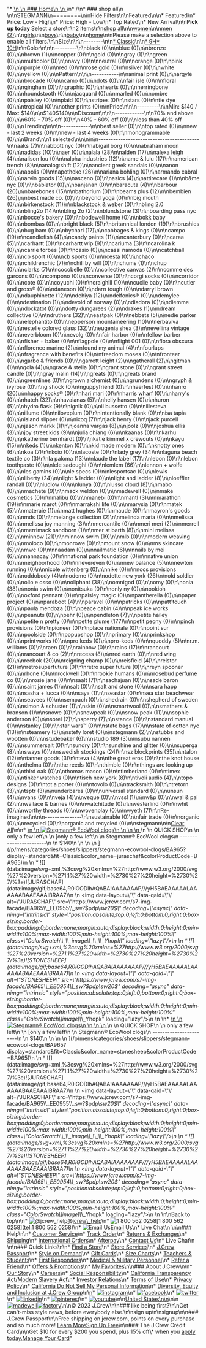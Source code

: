 "*   [\n    \n    ### Home\n    \n    ](/)\n*   /\n*   ### shop all\n    \n\nSTEGMANN\n========\n\nHide Filters\n\nFeatured\n\n*   Featured\n*   Price: Low - High\n*   Price: High - Low\n*   Top Rated\n*   New Arrival\n\n**Pick up today** Select a store\n\n2 items\n\n[shop all](/all/?crawl=no)\n\n[women](/all/womens?crawl=no)\n\n[men (2)](/all/mens?crawl=no)\n\n[girls](/all/girls?crawl=no)\n\n[boys](/all/boys?crawl=no)\n\n[baby](/all/baby?crawl=no)\n\n[home](/all/home?crawl=no)\n\nPlease make a selection above to enable all filters.\n\nSize\n\n\n--------\n\n[*   Classic](/all/?brand=STEGMANN&crawl=no&fit=Classic)\n\n[*   9H](/all/?brand=STEGMANN&crawl=no&size=9H%20MEDIUM)[*   10H](/all/?brand=STEGMANN&crawl=no&size=10H%20MEDIUM)\n\nColor\n\n\n---------\n\nblack (0)\n\nblue (0)\n\nbronze (0)\n\n[](/all/?brand=STEGMANN&crawl=no&l_color=root-brown)brown (1)\n\ncopper (0)\n\ngold (0)\n\n[](/all/?brand=STEGMANN&crawl=no&l_color=root-gray)gray (1)\n\ngreen (0)\n\nmulticolor (0)\n\nnavy (0)\n\nneutral (0)\n\norange (0)\n\npink (0)\n\npurple (0)\n\nred (0)\n\nrose gold (0)\n\nsilver (0)\n\nwhite (0)\n\nyellow (0)\n\nPattern\n\n\n-----------\n\nanimal print (0)\n\nargyle (0)\n\nbrocade (0)\n\ncamo (0)\n\ndots (0)\n\nfair isle (0)\n\nfloral (0)\n\ngingham (0)\n\ngraphic (0)\n\nhearts (0)\n\nherringbone (0)\n\nhoundstooth (0)\n\njacquard (0)\n\nmarled (0)\n\nombre (0)\n\npaisley (0)\n\nplaid (0)\n\nstripes (0)\n\nstars (0)\n\ntie dye (0)\n\ntropical (0)\n\nother prints (0)\n\nPrice\n\n\n---------\n\nMin: $140 / Max: $140\n\n$140$140\n\nDiscount\n\n\n------------\n\n70% and above (0)\n\n60% - 70% off (0)\n\n40% - 60% off (0)\n\nless than 40% off (0)\n\nTrending\n\n\n------------\n\nbest seller (0)\n\ntop rated (0)\n\nnew - last 2 weeks (0)\n\nnew - last 4 weeks (0)\n\nmonogrammable (0)\n\nBrand\n\n1 selected[](/all/?crawl=no)\n\n\n\n\n-----------------------------------------\n\n[](/all/?brand=AAKS,STEGMANN&crawl=no)aaks (7)\n\nabbott nyc (0)\n\nabigail borg (0)\n\nabraham moon (0)\n\n[](/all/?brand=ADIDAS,STEGMANN&crawl=no)adidas (10)\n\naer (0)\n\n[](/all/?brand=ALALA,STEGMANN&crawl=no)alala (28)\n\n[](/all/?brand=ALDEN,STEGMANN&crawl=no)alden (17)\n\n[](/all/?brand=ALEXA%20LEIGH,STEGMANN&crawl=no)alexa leigh (4)\n\nalison lou (0)\n\n[](/all/?brand=ALPHA%20INDUSTRIES,STEGMANN&crawl=no)alpha industries (12)\n\n[](/all/?brand=AME%20%26%20LULU,STEGMANN&crawl=no)ame & lulu (17)\n\n[](/all/?brand=AMERICAN%20TRENCH,STEGMANN&crawl=no)american trench (8)\n\n[](/all/?brand=ANALOG%3ASHIFT,STEGMANN&crawl=no)analog:shift (12)\n\nancient greek sandals (0)\n\nanon (0)\n\napolis (0)\n\n[](/all/?brand=APOTHEKE,STEGMANN&crawl=no)apotheke (26)\n\nariana bohling (0)\n\narmando cabral (0)\n\n[](/all/?brand=ARVIN%20GOODS,STEGMANN&crawl=no)arvin goods (15)\n\nasceno (0)\n\n[](/all/?brand=ASICS,STEGMANN&crawl=no)asics (4)\n\n[](/all/?brand=ATTIRECARE,STEGMANN&crawl=no)attirecare (1)\n\nb&me nyc (0)\n\nbabiator (0)\n\nbanjanan (0)\n\n[](/all/?brand=BARACUTA,STEGMANN&crawl=no)baracuta (4)\n\n[](/all/?brand=BARBOUR,STEGMANN&crawl=no)barbour (20)\n\n[](/all/?brand=BAREBONES,STEGMANN&crawl=no)barebones (15)\n\nbathorium (0)\n\n[](/all/?brand=BEAMS%20PLUS,STEGMANN&crawl=no)beams plus (12)\n\n[](/all/?brand=BEMBIEN,STEGMANN&crawl=no)bembien (26)\n\nbest made co. (0)\n\nbeyond yoga (0)\n\nbig mouth (0)\n\n[](/all/?brand=Birkenstock,STEGMANN&crawl=no)birkenstock (11)\n\nblackstock & weber (0)\n\nbling 2.0 (0)\n\n[](/all/?brand=BLING2O,STEGMANN&crawl=no)bling2o (14)\n\n[](/all/?brand=BLING%202o,STEGMANN&crawl=no)bling 2o (2)\n\n[](/all/?brand=BLUNDSTONE,STEGMANN&crawl=no)blundstone (3)\n\nboarding pass nyc (0)\n\nbocce's bakery (0)\n\nbodewell home (0)\n\nbokk baby (0)\n\nbombas (0)\n\n[](/all/?brand=BRIGHT%20BLACK,STEGMANN&crawl=no)bright black (5)\n\n[](/all/?brand=BRITANNICAL%20LONDON,STEGMANN&crawl=no)britannical london (19)\n\nbrushies (0)\n\nbug bam (0)\n\n[](/all/?brand=BYCHARI,STEGMANN&crawl=no)bychari (17)\n\ncabbages & kings (0)\n\n[](/all/?brand=CAMPO,STEGMANN&crawl=no)campo (19)\n\n[](/all/?brand=CANDLEFISH,STEGMANN&crawl=no)candlefish (4)\n\n[](/all/?brand=CANDY%20PAINTS,STEGMANN&crawl=no)candy paints (11)\n\ncanterbury (0)\n\n[](/all/?brand=CARAA,STEGMANN&crawl=no)caraa (5)\n\ncarhartt (0)\n\n[](/all/?brand=CARHARTT%20WIP,STEGMANN&crawl=no)carhartt wip (9)\n\n[](/all/?brand=CARIUMA,STEGMANN&crawl=no)cariuma (3)\n\ncarolina k (0)\n\ncarrie forbes (0)\n\ncasio (0)\n\ncassi namoda (0)\n\n[](/all/?brand=CATCHBALL,STEGMANN&crawl=no)catchball (8)\n\ncb sport (0)\n\ncb sports (0)\n\ncesta (0)\n\nchaco (0)\n\n[](/all/?brand=CHILDRENCHIC,STEGMANN&crawl=no)childrenchic (7)\n\nchill by will (0)\n\n[](/all/?brand=CHUMS,STEGMANN&crawl=no)chums (1)\n\nchup (0)\n\n[](/all/?brand=CLARKS,STEGMANN&crawl=no)clarks (7)\n\ncocobelle (0)\n\n[](/all/?brand=COLLECTIVE%20CANVAS,STEGMANN&crawl=no)collective canvas (2)\n\ncomme des garcons (0)\n\ncompono (0)\n\nconverse (0)\n\ncorgi socks (0)\n\ncorridor (0)\n\ncote (0)\n\ncoyuchi (0)\n\n[](/all/?brand=CRAIGHILL,STEGMANN&crawl=no)craighill (10)\n\ncuclie baby (0)\n\ncutler and gross® (0)\n\ndaneson (0)\n\ndarn tough (0)\n\ndarryl brown (0)\n\n[](/all/?brand=DAUPHINETTE,STEGMANN&crawl=no)dauphinette (12)\n\n[](/all/?brand=DEHIYA,STEGMANN&crawl=no)dehiya (12)\n\ndelfonics® (0)\n\n[](/all/?brand=DEMYLEE,STEGMANN&crawl=no)demylee (1)\n\n[](/all/?brand=DESTINATION,STEGMANN&crawl=no)destination (1)\n\ndevold of norway (0)\n\ndiadora (0)\n\ndiemme (0)\n\ndockatot (0)\n\n[](/all/?brand=DOTTY%20DUNGAREES,STEGMANN&crawl=no)dotty dungarees (2)\n\n[](/all/?brand=DRAKES,STEGMANN&crawl=no)drakes (1)\n\ndream collective (0)\n\n[](/all/?brand=DRUTHERS,STEGMANN&crawl=no)druthers (32)\n\neastpak (0)\n\n[](/all/?brand=EBBETS,STEGMANN&crawl=no)ebbets (5)\n\nedie parker (0)\n\nelephantito (0)\n\n[](/all/?brand=EPPERSON%20MOUNTAINEERING,STEGMANN&crawl=no)epperson mountaineering (10)\n\nerbaviva (0)\n\n[](/all/?brand=ESTELLE%20COLORED%20GLASS,STEGMANN&crawl=no)estelle colored glass (32)\n\n[](/all/?brand=EUGENIA%20SHEA,STEGMANN&crawl=no)eugenia shea (3)\n\neveliina vintage (0)\n\neverbloom (0)\n\nevolg (0)\n\nfair harbor (0)\n\nfellow barber (0)\n\nfisher + baker (0)\n\nflagpole (0)\n\nflight 001 (0)\n\nflora obscura (0)\n\n[](/all/?brand=FLORENCE%20MARINE,STEGMANN&crawl=no)florence marine (2)\n\n[](/all/?brand=FOUND%20MY%20ANIMAL,STEGMANN&crawl=no)found my animal (4)\n\nfourlaps (0)\n\nfragrance with benefits (0)\n\nfreedom moses (0)\n\nfronteer (0)\n\ngarbo & friends (0)\n\n[](/all/?brand=GARRETT%20LEIGHT,STEGMANN&crawl=no)garrett leight (2)\n\n[](/all/?brand=GATHERALL,STEGMANN&crawl=no)gatherall (2)\n\n[](/all/?brand=GITMAN,STEGMANN&crawl=no)gitman (1)\n\n[](/all/?brand=GOLA,STEGMANN&crawl=no)gola (4)\n\ngrace & stella (0)\n\ngrant stone (0)\n\ngrant street candle (0)\n\n[](/all/?brand=GRAY%20MALIN,STEGMANN&crawl=no)gray malin (14)\n\ngreats (0)\n\ngreats brand (0)\n\ngreenlines (0)\n\ngrown alchemist (0)\n\ngrundens (0)\n\ngryph & ivyrose (0)\n\ng shock (0)\n\nguppyfriend (0)\n\nhaerfest (0)\n\n[](/all/?brand=HANRO,STEGMANN&crawl=no)hanro (20)\n\nhappy socks® (0)\n\nhari mari (0)\n\nharris wharf (0)\n\nharry's (0)\n\n[](/all/?brand=HATCH,STEGMANN&crawl=no)hatch (32)\n\n[](/all/?brand=HAVAIANAS,STEGMANN&crawl=no)havaianas (5)\n\nhelly hansen (0)\n\n[](/all/?brand=HURON,STEGMANN&crawl=no)huron (5)\n\n[](/all/?brand=HYDRO%20FLASK,STEGMANN&crawl=no)hydro flask (9)\n\nignik (0)\n\nil bussetto (0)\n\nillesteva (0)\n\nillume (0)\n\niloveplum (0)\n\nintentionally blank (0)\n\nisa tapia (0)\n\nisland slipper (0)\n\n[](/all/?brand=IXOQ,STEGMANN&crawl=no)ixoq (7)\n\n[](/all/?brand=JACK%20HENRY,STEGMANN&crawl=no)jack henry (1)\n\njack purcell (0)\n\n[](/all/?brand=JASON%20MARKK,STEGMANN&crawl=no)jason markk (1)\n\n[](/all/?brand=JOANNA%20VARGAS,STEGMANN&crawl=no)joanna vargas (8)\n\njoolz (0)\n\n[](/all/?brand=JOSHUA%20ELLIS,STEGMANN&crawl=no)joshua ellis (3)\n\n[](/all/?brand=JOY%20STREET%20KIDS,STEGMANN&crawl=no)joy street kids (9)\n\n[](/all/?brand=Julia%20Chiang,STEGMANN&crawl=no)julia chiang (6)\n\nkaanas (0)\n\nkarhu (0)\n\nkatherine bernhardt (0)\n\nkatie kimmel x crewcuts (0)\n\n[](/all/?brand=KAYU,STEGMANN&crawl=no)kayu (15)\n\n[](/all/?brand=KEDS,STEGMANN&crawl=no)keds (1)\n\nkenton (0)\n\nkid made modern (0)\n\n[](/all/?brand=KNOTTY%20ONES,STEGMANN&crawl=no)knotty ones (6)\n\n[](/all/?brand=KOA,STEGMANN&crawl=no)koa (7)\n\nkoio (0)\n\nlacoste (0)\n\n[](/all/?brand=LADY%20GREY,STEGMANN&crawl=no)lady grey (34)\n\n[](/all/?brand=LAGUNA%20BEACH%20TEXTILE%20CO,STEGMANN&crawl=no)laguna beach textile co (3)\n\n[](/all/?brand=LA%20PALOMA,STEGMANN&crawl=no)la paloma (13)\n\n[](/all/?brand=LAUDE%20THE%20LABEL,STEGMANN&crawl=no)laude the label (17)\n\nlebon (0)\n\nlebon toothpaste (0)\n\nlele sadoughi (0)\n\n[](/all/?brand=LEMLEM,STEGMANN&crawl=no)lemlem (66)\n\nlennon + wolfe (0)\n\nles gamins (0)\n\nle specs (0)\n\nlesportsac (0)\n\nlewis (0)\n\n[](/all/?brand=LIBERTY,STEGMANN&crawl=no)liberty (24)\n\nlight & ladder (0)\n\n[](/all/?brand=LIGHT%20AND%20LADDER,STEGMANN&crawl=no)light and ladder (8)\n\nloeffler randall (0)\n\nludlow (0)\n\nlunya (0)\n\n[](/all/?brand=LUSSO%20CLOUD,STEGMANN&crawl=no)lusso cloud (8)\n\nmabo (0)\n\n[](/all/?brand=MACHETE,STEGMANN&crawl=no)machete (9)\n\nmack weldon (0)\n\nmadewell (0)\n\nmake cosmetics (0)\n\nmalibu (0)\n\nmanebi (0)\n\n[](/all/?brand=MANTL,STEGMANN&crawl=no)mantl (3)\n\n[](/all/?brand=MARATHON,STEGMANN&crawl=no)marathon (19)\n\nmarie marot (0)\n\nmarrakshi life (0)\n\nmarysia (0)\n\n[](/all/?brand=MATEK,STEGMANN&crawl=no)matek (5)\n\n[](/all/?brand=MATERAIE,STEGMANN&crawl=no)materaie (1)\n\nmatt hughes (0)\n\nmaude (0)\n\nmayron's goods (0)\n\nmds (0)\n\n[](/all/?brand=MELANGE%20COLLECTION,STEGMANN&crawl=no)melange collection (2)\n\nmelinda maria (0)\n\nmelissa (0)\n\n[](/all/?brand=MELISSA%20JOY%20MANNING,STEGMANN&crawl=no)melissa joy manning (3)\n\nmercantile (0)\n\n[](/all/?brand=MERI%20MERI,STEGMANN&crawl=no)meri meri (2)\n\n[](/all/?brand=MERRELL,STEGMANN&crawl=no)merrell (3)\n\n[](/all/?brand=MERRIMACK%20SANDBORN,STEGMANN&crawl=no)merrimack sandborn (1)\n\n[](/all/?brand=MER%20ST%20BARTH,STEGMANN&crawl=no)mer st barth (8)\n\n[](/all/?brand=MINI%20MELISSA,STEGMANN&crawl=no)mini melissa (2)\n\n[](/all/?brand=MINNOW,STEGMANN&crawl=no)minnow (21)\n\n[](/all/?brand=MINNOW%20SWIM,STEGMANN&crawl=no)minnow swim (19)\n\nmlb (0)\n\nmodern weaving (0)\n\nmoloco (0)\n\nmonrowe (0)\n\nmount snow (0)\n\n[](/all/?brand=MS%20SKINCARE,STEGMANN&crawl=no)ms skincare (5)\n\nmwc (0)\n\nnaadam (0)\n\n[](/all/?brand=NAILMATIC,STEGMANN&crawl=no)nailmatic (6)\n\n[](/all/?brand=NAILS%20BY%20MEI,STEGMANN&crawl=no)nails by mei (6)\n\nnannacay (0)\n\nnational park foundation (0)\n\nnative union (0)\n\nneighborhood (0)\n\nnevereven (0)\n\n[](/all/?brand=New%20Balance,STEGMANN&crawl=no)new balance (5)\n\nnewton running (0)\n\nnicole wittenberg (0)\n\nnike (0)\n\nnocs provisions (0)\n\n[](/all/?brand=ODDOBODY,STEGMANN&crawl=no)oddobody (4)\n\nodeme (0)\n\n[](/all/?brand=ODETTE%20NEW%20YORK,STEGMANN&crawl=no)odette new york (26)\n\nold soldier (0)\n\nolio e osso (0)\n\n[](/all/?brand=OLIPHANT,STEGMANN&crawl=no)oliphant (38)\n\nomnigod (0)\n\nomy (0)\n\n[](/all/?brand=ONIA,STEGMANN&crawl=no)onia (38)\n\nonia swim (0)\n\nonitsuka (0)\n\nonly ny (0)\n\n[](/all/?brand=OOKIOH,STEGMANN&crawl=no)ookioh (6)\n\noxford pennant (0)\n\npaisley magic (0)\n\npantherella (0)\n\npaper project (0)\n\n[](/all/?brand=PARABOOT,STEGMANN&crawl=no)paraboot (4)\n\nparavel (0)\n\npatricks (0)\n\npatt'touch (0)\n\n[](/all/?brand=PAULA%20MENDOZA,STEGMANN&crawl=no)paula mendoza (1)\n\n[](/all/?brand=PEACE%20CABIN,STEGMANN&crawl=no)peace cabin (4)\n\npeak ice works (0)\n\npeanuts (0)\n\npehr (0)\n\n[](/all/?brand=PENDLETON,STEGMANN&crawl=no)pendleton (7)\n\npetite hailey (0)\n\npetite n pretty (0)\n\n[](/all/?brand=PETITE%20PLUME,STEGMANN&crawl=no)petite plume (177)\n\npetit peony (0)\n\npinch provisions (0)\n\npioneer (0)\n\nplace nationale (0)\n\npoint sur (0)\n\npoolside (0)\n\npopupshop (0)\n\nprimary (0)\n\nprinkshop (0)\n\nprintworks (0)\n\npro keds (0)\n\npro-keds (0)\n\n[](/all/?brand=QUODDY,STEGMANN&crawl=no)quoddy (5)\n\nr.m. williams (0)\n\nraen (0)\n\nrainbow (0)\n\n[](/all/?brand=RAINS,STEGMANN&crawl=no)rains (17)\n\nrancourt (0)\n\n[](/all/?brand=RANCOURT%20%26%20CO,STEGMANN&crawl=no)rancourt & co (2)\n\n[](/all/?brand=RECESS,STEGMANN&crawl=no)recess (8)\n\nred earth (0)\n\nred wing (0)\n\n[](/all/?brand=REEBOK,STEGMANN&crawl=no)reebok (20)\n\nreigning champ (0)\n\n[](/all/?brand=REISFIELD,STEGMANN&crawl=no)reisfield (4)\n\n[](/all/?brand=REISTOR,STEGMANN&crawl=no)reistor (21)\n\nretrosuperfuture (0)\n\nretro super future (0)\n\nreyn spooner (0)\n\nrhone (0)\n\nrockwell (0)\n\nrookie humans (0)\n\nrosebud perfume co (0)\n\nrosie jane (0)\n\n[](/all/?brand=SAALT,STEGMANN&crawl=no)saalt (7)\n\nsachajuan (0)\n\n[](/all/?brand=SADE%20BARON,STEGMANN&crawl=no)sade baron (6)\n\n[](/all/?brand=SAINT%20JAMES,STEGMANN&crawl=no)saint james (1)\n\nsalt (0)\n\nsalt and stone (0)\n\nsara happ (0)\n\nsasha + lucca (0)\n\n[](/all/?brand=SAYA,STEGMANN&crawl=no)saya (1)\n\nseastar (0)\n\nsea star beachwear (0)\n\nseavees (0)\n\nsempach (0)\n\nshedrain (0)\n\nshepherd of sweden (0)\n\n[](/all/?brand=SIMON%20%26%20SCHUSTER,STEGMANN&crawl=no)simon & schuster (1)\n\nskin (0)\n\nsmartwool (0)\n\n[](/all/?brand=SMATHERS%20%26%20BRANSON,STEGMANN&crawl=no)smathers & branson (1)\n\nsnowe (0)\n\nsnowpeak (0)\n\n[](/all/?brand=SNOW%20PEAK,STEGMANN&crawl=no)snow peak (11)\n\nsophie anderson (0)\n\n[](/all/?brand=SOREL,STEGMANN&crawl=no)sorel (2)\n\n[](/all/?brand=SPERRY,STEGMANN&crawl=no)sperry (7)\n\nstance (0)\n\n[](/all/?brand=STANDARD%20MANUAL,STEGMANN&crawl=no)standard manual (1)\n\nstanley (0)\n\nstar wars™ (0)\n\n[](/all/?brand=STATE%20BAGS,STEGMANN&crawl=no)state bags (17)\n\n[](/all/?brand=STATE%20OF%20COTTON%20NYC,STEGMANN&crawl=no)state of cotton nyc (13)\n\n[](/all/?brand=STEAMERY,STEGMANN&crawl=no)steamery (5)\n\nstefy loret (0)\n\n[](/all/?crawl=no)stegmann (2)\n\nstubbs and wootten (0)\n\n[](/all/?brand=STEGMANN,STUDEBAKER&crawl=no)studebaker (6)\n\n[](/all/?brand=STEGMANN,STUDIO%20189&crawl=no)studio 189 (3)\n\nsubu nannen (0)\n\nsummersalt (0)\n\nsundry (0)\n\nsunshine and glitter (0)\n\n[](/all/?brand=STEGMANN,SUPERGA&crawl=no)superga (8)\n\nsways (0)\n\n[](/all/?brand=STEGMANN,SWEDISH%20STOCKINGS&crawl=no)swedish stockings (24)\n\n[](/all/?brand=STEGMANN,SZ%20BLOCKPRINTS&crawl=no)sz blockprints (35)\n\n[](/all/?brand=STEGMANN,TALON&crawl=no)talon (12)\n\n[](/all/?brand=STEGMANN,TANNER%20GOODS&crawl=no)tanner goods (3)\n\n[](/all/?brand=STEGMANN,TEVA&crawl=no)teva (4)\n\nthe great eros (0)\n\nthe knot house (0)\n\nthelma (0)\n\nthe reeds (0)\n\nthimble (0)\n\nthings are looking up (0)\n\nthird oak (0)\n\nthomas mason (0)\n\ntimberland (0)\n\ntimex (0)\n\ntinker watches (0)\n\n[](/all/?brand=STEGMANN,TISCH%20NEW%20YORK&crawl=no)tisch new york (8)\n\n[](/all/?brand=STEGMANN,TIVOLI%20AUDIO&crawl=no)tivoli audio (4)\n\ntopo designs (0)\n\ntot a porter (0)\n\ntovolo (0)\n\ntracksmith (0)\n\n[](/all/?brand=STEGMANN,TRETORN&crawl=no)tretorn (3)\n\n[](/all/?brand=STEGMANN,TSPTR&crawl=no)tsptr (3)\n\nunderbares (0)\n\nuniversal standard (0)\n\n[](/all/?brand=STEGMANN,UNSUN&crawl=no)unsun (4)\n\nvans (0)\n\n[](/all/?brand=STEGMANN,VEJA&crawl=no)veja (4)\n\nveque (0)\n\n[](/all/?brand=STEGMANN,VSSL&crawl=no)vssl (1)\n\nw&p (0)\n\n[](/all/?brand=STEGMANN,WAL%20%26%20PAI&crawl=no)wal & pai (2)\n\nwallace & barnes (0)\n\nwatchitude (0)\n\nwesterlind (0)\n\nwhit (0)\n\nworthy threads (0)\n\nwovenplay (0)\n\n[](/all/?brand=STEGMANN,WYETH&crawl=no)wyeth (7)\n\nRe-imagined\n\n\n---------------\n\nsustainable (0)\n\nfair trade (0)\n\norganic (0)\n\nrecycled (0)\n\norganic and recycled (0)\n\nstegmann[](/all/?crawl=no)\n\n[Clear All](/all/?crawl=no)\n\n*   [\n    \n    ![ Stegmann® EcoWool clogs](https://www.jcrew.com/s7-img-facade/BA965_EE0955?hei=640&crop=0,0,512,0)\n    \n    \n    \n    ](/p/mens/categories/shoes/slippers/stegmann-ecowool-clogs/BA965?display=standard&fit=Classic&color_name=juraschaf&colorProductCode=BA965)\n    \n    QUICK SHOP\n    \n    only a few left\n    \n    [only a few left\n    \n    Stegmann® EcoWool clogs\n    -----------------------\n    \n    $140\n    \n    \n    \n    ](/p/mens/categories/shoes/slippers/stegmann-ecowool-clogs/BA965?display=standard&fit=Classic&color_name=juraschaf&colorProductCode=BA965)\n    \n    *   ![](data:image/svg+xml,%3csvg%20xmlns=%27http://www.w3.org/2000/svg%27%20version=%271.1%27%20width=%2730%27%20height=%2730%27/%3e)![JURASCHAF](data:image/gif;base64,R0lGODlhAQABAIAAAAAAAP///yH5BAEAAAAALAAAAAABAAEAAAIBRAA7)\n        \n        <img data-layout=\"\" data-qaid=\"\" alt=\"JURASCHAF\" src=\"https://www.jcrew.com/s7-img-facade/BA965\\_EE0955\\_sw?$pdp\\_sw20$\" decoding=\"async\" data-nimg=\"intrinsic\" style=\"position:absolute;top:0;left:0;bottom:0;right:0;box-sizing:border-box;padding:0;border:none;margin:auto;display:block;width:0;height:0;min-width:100%;max-width:100%;min-height:100%;max-height:100%\" class=\"ColorSwatch\\_\\_image\\_\\_\\_Yhopk\" loading=\"lazy\"/>\n        \n    *   ![](data:image/svg+xml,%3csvg%20xmlns=%27http://www.w3.org/2000/svg%27%20version=%271.1%27%20width=%2730%27%20height=%2730%27/%3e)![STONESHEEP](data:image/gif;base64,R0lGODlhAQABAIAAAAAAAP///yH5BAEAAAAALAAAAAABAAEAAAIBRAA7)\n        \n        <img data-layout=\"\" data-qaid=\"\" alt=\"STONESHEEP\" src=\"https://www.jcrew.com/s7-img-facade/BA965\\_EE0954\\_sw?$pdp\\_sw20$\" decoding=\"async\" data-nimg=\"intrinsic\" style=\"position:absolute;top:0;left:0;bottom:0;right:0;box-sizing:border-box;padding:0;border:none;margin:auto;display:block;width:0;height:0;min-width:100%;max-width:100%;min-height:100%;max-height:100%\" class=\"ColorSwatch\\_\\_image\\_\\_\\_Yhopk\" loading=\"lazy\"/>\n        \n    \n*   [\n    \n    ![ Stegmann® EcoWool clogs](https://www.jcrew.com/s7-img-facade/BA965_EE0954_m?hei=640&crop=0,0,512,0)\n    \n    \n    \n    ](/p/mens/categories/shoes/slippers/stegmann-ecowool-clogs/BA965?display=standard&fit=Classic&color_name=stonesheep&colorProductCode=BA965)\n    \n    QUICK SHOP\n    \n    only a few left\n    \n    [only a few left\n    \n    Stegmann® EcoWool clogs\n    -----------------------\n    \n    $140\n    \n    \n    \n    ](/p/mens/categories/shoes/slippers/stegmann-ecowool-clogs/BA965?display=standard&fit=Classic&color_name=stonesheep&colorProductCode=BA965)\n    \n    *   ![](data:image/svg+xml,%3csvg%20xmlns=%27http://www.w3.org/2000/svg%27%20version=%271.1%27%20width=%2730%27%20height=%2730%27/%3e)![JURASCHAF](data:image/gif;base64,R0lGODlhAQABAIAAAAAAAP///yH5BAEAAAAALAAAAAABAAEAAAIBRAA7)\n        \n        <img data-layout=\"\" data-qaid=\"\" alt=\"JURASCHAF\" src=\"https://www.jcrew.com/s7-img-facade/BA965\\_EE0955\\_sw?$pdp\\_sw20$\" decoding=\"async\" data-nimg=\"intrinsic\" style=\"position:absolute;top:0;left:0;bottom:0;right:0;box-sizing:border-box;padding:0;border:none;margin:auto;display:block;width:0;height:0;min-width:100%;max-width:100%;min-height:100%;max-height:100%\" class=\"ColorSwatch\\_\\_image\\_\\_\\_Yhopk\" loading=\"lazy\"/>\n        \n    *   ![](data:image/svg+xml,%3csvg%20xmlns=%27http://www.w3.org/2000/svg%27%20version=%271.1%27%20width=%2730%27%20height=%2730%27/%3e)![STONESHEEP](data:image/gif;base64,R0lGODlhAQABAIAAAAAAAP///yH5BAEAAAAALAAAAAABAAEAAAIBRAA7)\n        \n        <img data-layout=\"\" data-qaid=\"\" alt=\"STONESHEEP\" src=\"https://www.jcrew.com/s7-img-facade/BA965\\_EE0954\\_sw?$pdp\\_sw20$\" decoding=\"async\" data-nimg=\"intrinsic\" style=\"position:absolute;top:0;left:0;bottom:0;right:0;box-sizing:border-box;padding:0;border:none;margin:auto;display:block;width:0;height:0;min-width:100%;max-width:100%;min-height:100%;max-height:100%\" class=\"ColorSwatch\\_\\_image\\_\\_\\_Yhopk\" loading=\"lazy\"/>\n        \n    \n\nBack to top\n\n*   ![@jcrew_help](/next-static/images/sidecar-modules/footer/twitter-2.svg)[@jcrew\\_help](https://twitter.com/jcrew_help)\n*   ![1 800 562 0258](/next-static/images/sidecar-modules/footer/phone-2.svg)[1 800 562 0258](tel:1 800 562 0258)\n*   ![Email Us](/next-static/images/sidecar-modules/footer/email.svg)[Email Us](mailto:help@jcrew.com)\n*   Live Chat\n    \n\n### Help\n\n*   [Customer Service](/help/customer-service)\n*   [Track Order](/help/order-status)\n*   [Returns & Exchanges](/help/returns-exchanges)\n*   [Shipping](/help/shipping-handling)\n*   [International Orders](/help/international-orders)\n*   [Afterpay](/afterpay-faq)\n*   [Contact Us](/help/contact-us)\n*   Live Chat\n    \n\n### Quick Links\n\n*   [Find a Store](https://stores.jcrew.com/search)\n*   [Store Services](/s/store-services)\n*   [J.Crew Passport](/s/rewards)\n*   [Style on Demand](/s/style-on-demand)\n*   [Gift Cards](/help/gift-card)\n*   [Size Charts](/r/size-charts)\n*   [Teachers & Students](/s/teacher-student-discount)\n*   [First Responders](/s/military-medical-first-responder-discount)\n*   [Medical & Military Personnel](/s/military-medical-first-responder-discount)\n*   [Refer a Friend](/share)\n*   [Offers & Promotions](/best-deals)\n*   [My Favorites](/favorites)\n\n### About J.Crew\n\n*   [Our Story](/s/aboutus)\n*   [Careers](https://jobs.jcrew.com)\n*   [Social Responsibility](/s/corporate-responsibility)\n*   [California Transparency Act/Modern Slavery Act](/s/CSR-california-transparency-act)\n*   [Investor Relations](https://investors.jcrew.com)\n*   [Terms of Use](/help/terms-of-use)\n*   [Privacy Policy](/help/privacy-policy)\n*   [California Do Not Sell My Personal Information](https://jcrew.clarip.com/dsr/create?brand=jcrew&type=3)\n*   [Diversity, Equity and Inclusion at J.Crew Group](/s/diversity-equity-inclusion)\n\n*   [![instagram](/next-static/images/sidecar-modules/footer/instagram-2.svg)](http://instagram.com/jcrew)\n*   [![facebook](/next-static/images/sidecar-modules/footer/facebook-2.svg)](https://www.facebook.com/jcrew)\n*   [![twitter](/next-static/images/sidecar-modules/footer/twitter-2.svg)](https://twitter.com/jcrew)\n*   [![linkedin](/next-static/images/sidecar-modules/footer/linkedin.svg)](https://www.linkedin.com/company/j-crew)\n*   [![pinterest](/next-static/images/sidecar-modules/footer/pinterest-2.svg)](http://pinterest.com/jcrew/)\n*   [![youtube](/next-static/images/sidecar-modules/footer/youtube-2.svg)](http://www.youtube.com/user/jcrewinsider)\n\n[United States\n\n](/r/context-chooser)\n\n[![madewell](/next-static/images/sidecar-modules/footer/madewell.svg)](https://www.madewell.com)[![factory](/next-static/images/sidecar-modules/navigation/jcrew-factory-logo-black.svg)](https://factory.jcrew.com)\n\n© 2023 J.Crew\n\n### like being first?\n\nGet can't-miss style news, before everybody else.\n\nsign up\n\nsignup\n\n### J.Crew Passport\n\nFree shipping on jcrew.com, points on every purchase and so much more! [Learn More](/s/rewards)[Sign Up Free](/?register=true)\n\n### The J.Crew Credit Card\n\nGet $10 for every $200 you spend, plus 15% off\\* when you [apply today.](/s/credit-card)[Manage Your Card](https://d.comenity.net/jcrew/)"